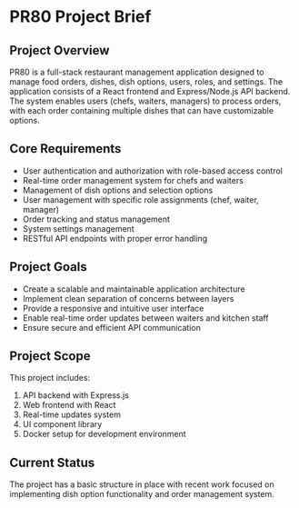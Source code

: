 # PR80 Project Brief

## Project Overview
PR80 is a full-stack restaurant management application designed to manage food orders, dishes, dish options, users, roles, and settings. The application consists of a React frontend and Express/Node.js API backend. The system enables users (chefs, waiters, managers) to process orders, with each order containing multiple dishes that can have customizable options.

## Core Requirements
- User authentication and authorization with role-based access control
- Real-time order management system for chefs and waiters
- Management of dish options and selection options
- User management with specific role assignments (chef, waiter, manager)
- Order tracking and status management
- System settings management
- RESTful API endpoints with proper error handling

## Project Goals
- Create a scalable and maintainable application architecture
- Implement clean separation of concerns between layers
- Provide a responsive and intuitive user interface
- Enable real-time order updates between waiters and kitchen staff
- Ensure secure and efficient API communication

## Project Scope
This project includes:
1. API backend with Express.js
2. Web frontend with React
3. Real-time updates system
4. UI component library
5. Docker setup for development environment

## Current Status
The project has a basic structure in place with recent work focused on implementing dish option functionality and order management system.